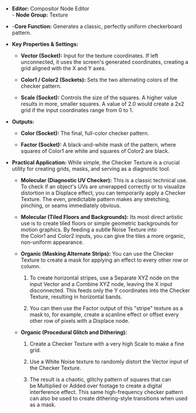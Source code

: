 - **Editor:** Compositor Node Editor  
- **Node Group:** Texture
    
- -**Core Function:** Generates a classic, perfectly uniform checkerboard pattern.
    
- **Key Properties & Settings:**
    
    - **Vector (Socket):** Input for the texture coordinates. If left unconnected, it uses the screen's generated coordinates, creating a grid aligned with the X and Y axes.
        
    - **Color1 / Color2 (Sockets):** Sets the two alternating colors of the checker pattern.
        
    - **Scale (Socket):** Controls the size of the squares. A higher value results in more, smaller squares. A value of 2.0 would create a 2x2 grid if the input coordinates range from 0 to 1.
        
- **Outputs:**
    
    - **Color (Socket):** The final, full-color checker pattern.
        
    - **Factor (Socket):** A black-and-white mask of the pattern, where squares of Color1 are white and squares of Color2 are black.
        
- **Practical Application:** While simple, the Checker Texture is a crucial utility for creating grids, masks, and serving as a diagnostic tool.
    
    - **Molecular (Diagnostic UV Checker):** This is a classic technical use. To check if an object's UVs are unwrapped correctly or to visualize distortion in a Displace effect, you can temporarily apply a Checker Texture. The even, predictable pattern makes any stretching, pinching, or seams immediately obvious.
        
    - **Molecular (Tiled Floors and Backgrounds):** Its most direct artistic use is to create tiled floors or simple geometric backgrounds for motion graphics. By feeding a subtle Noise Texture into the Color1 and Color2 inputs, you can give the tiles a more organic, non-uniform appearance.
        
    - **Organic (Masking Alternate Strips):** You can use the Checker Texture to create a mask for applying an effect to every other row or column.
        
        1. To create horizontal stripes, use a Separate XYZ node on the input Vector and a Combine XYZ node, leaving the X input disconnected. This feeds only the Y coordinates into the Checker Texture, resulting in horizontal bands.
            
        2. You can then use the Factor output of this "stripe" texture as a mask to, for example, create a scanline effect or offset every other row of pixels with a Displace node.
            
    - **Organic (Procedural Glitch and Dithering):**
        
        1. Create a Checker Texture with a very high Scale to make a fine grid.
            
        2. Use a White Noise texture to randomly distort the Vector input of the Checker Texture.
            
        3. The result is a chaotic, glitchy pattern of squares that can be Multiplied or Added over footage to create a digital interference effect. This same high-frequency checker pattern can also be used to create dithering-style transitions when used as a mask.